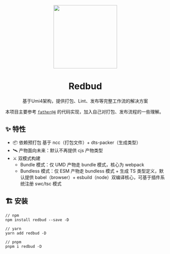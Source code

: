<p align="center">
  <a href="https://ant.design">
    <img width="200" src="https://cdn.jsdelivr.net/gh/walrusjs/redbud@latest/public/logo.svg">
  </a>
</p>

<h1 align="center">Redbud</h1>

<div align="center">
基于Umi4架构，提供打包、Lint、发布等完整工作流的解决方案
</div>

本项目主要参考 [`father@4`](https://github.com/umijs/umi-next/tree/master/packages/father) 的代码实现，加入自己对打包、发布流程的一些理解。

## ✨ 特性

- 📦 依赖预打包 基于 ncc（打包文件）+ dts-packer（生成类型）
- 🛰 产物面向未来：默认不再提供 cjs 产物类型
- ⚔️ 双模式构建
  - Bundle 模式：仅 UMD 产物走 bundle 模式，核心为 webpack
  - Bundless 模式：仅 ESM 产物走 bundless 模式 + 生成 TS 类型定义，默认提供 babel（browser）+ esbuild（node）双编译核心，可基于插件系统注册 swc/tsc 模式

## 🏗 安装

```
// npm 
npm install redbud --save -D

// yarn
yarn add redbud -D

// pnpm
pnpm i redbud -D
```
